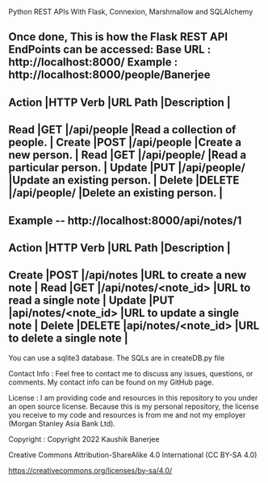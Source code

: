 Python REST APIs With Flask, Connexion, Marshmallow and SQLAlchemy 


Once done, This is how the Flask REST API EndPoints can be accessed:
Base URL : http://localhost:8000/
Example  : http://localhost:8000/people/Banerjee 
---------------------------------------------------------------------------
Action	|HTTP Verb	|URL Path	            |Description                  |
---------------------------------------------------------------------------
Read	|GET 	    |/api/people 	        |Read a collection of people. |
Create	|POST	    |/api/people 	        |Create a new person.         |
Read	|GET 	    |/api/people/<lname> 	|Read a particular person.    |
Update	|PUT 	    |/api/people/<lname> 	|Update an existing person.   |
Delete	|DELETE	    |/api/people/<lname> 	|Delete an existing person.   |
---------------------------------------------------------------------------

Example -- http://localhost:8000/api/notes/1 
----------------------------------------------------------------------------
Action	|HTTP Verb	 |URL Path	            |Description                   |
----------------------------------------------------------------------------
Create	|POST	     |/api/notes	        |URL to create a new note      |
Read	|GET	     |/api/notes/<note_id>	|URL to read a single note     |
Update	|PUT	     |api/notes/<note_id>	|URL to update a single note   |
Delete	|DELETE	     |api/notes/<note_id>	|URL to delete a single note   |
----------------------------------------------------------------------------

You can use a sqlite3 database. The SQLs are in createDB.py file

Contact Info : Feel free to contact me to discuss any issues, questions, or comments. My contact info can be found on my GitHub page.

License : I am providing code and resources in this repository to you under an open source license. Because this is my personal repository, the license you receive to my code and resources is from me and not my employer (Morgan Stanley Asia Bank Ltd).

Copyright : Copyright 2022 Kaushik Banerjee

Creative Commons Attribution-ShareAlike 4.0 International (CC BY-SA 4.0)

https://creativecommons.org/licenses/by-sa/4.0/
